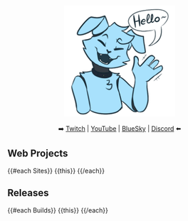 
<p align="center">
  <img width="250" src="/assets/wave.png">
</p>

<p align="center">
    ➡️ <a href="https://pooltoy.media/twitch">Twitch</a> |
    <a href="https://pooltoy.media/yt">YouTube</a> |
    <a href="https://bsky.app/profile/did:plc:fuos6tklyozmefygjota4enw">BlueSky</a> |
    <a href="https://leafcat.live/discord">Discord</a> ⬅️
</p>

## Web Projects
{{#each Sites}}
{{this}}
{{/each}}

## Releases
{{#each Builds}}
{{this}}
{{/each}}

